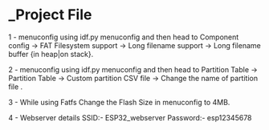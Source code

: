 # _Project File

1 - menuconfig using idf.py menuconfig and then head to Component config -> FAT Filesystem support -> Long filename support -> Long filename buffer {in heap|on stack}.

2 - menuconfig using idf.py menuconfig and then head to Partition Table -> Partition Table -> Custom partition CSV file -> Change the name of partition  file .

3 - While using Fatfs Change the Flash Size in menuconfig to 4MB.

4 - Webserver details 
    SSID:- ESP32_webserver
    Password:- esp12345678
